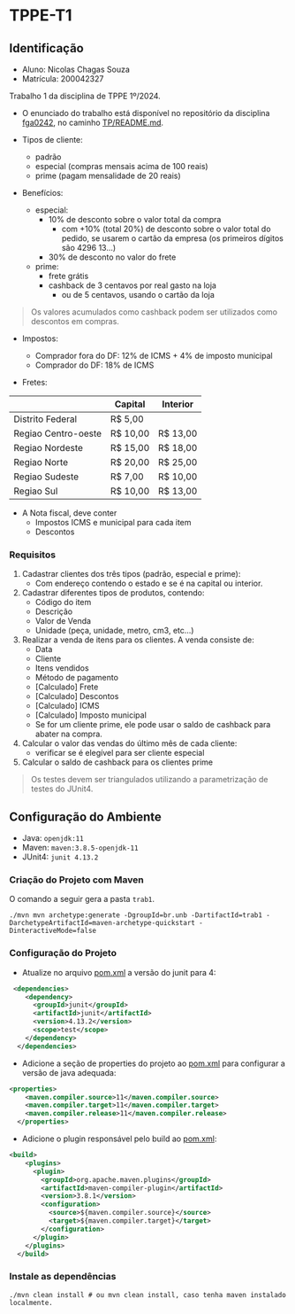 # TPPE-T1

## Identificação 

- Aluno: Nicolas Chagas Souza 
- Matrícula: 200042327

Trabalho 1 da disciplina de TPPE 1º/2024.

- O enunciado do trabalho está disponível no repositório da disciplina [fga0242](https://github.com/andrelanna/fga0242), no caminho [TP/README.md](https://github.com/andrelanna/fga0242/blob/master/TP/README.md).

- Tipos de cliente: 
    - padrão
    - especial (compras mensais acima de 100 reais)
    - prime (pagam mensalidade de 20 reais)

- Benefícios:
    - especial: 
        - 10% de desconto sobre o valor total da compra
            - com +10% (total 20%) de desconto sobre o valor total do pedido, se usarem o cartão da empresa (os primeiros dígitos são 4296 13...)
        - 30% de desconto no valor do frete
    - prime:
        - frete grátis
        - cashback de 3 centavos por real gasto na loja
            - ou de 5 centavos, usando o cartão da loja

> Os valores acumulados como cashback podem ser utilizados como descontos em compras.

- Impostos:
    - Comprador fora do DF: 12% de ICMS + 4% de imposto municipal
    - Comprador do DF: 18% de ICMS 

- Fretes:

|                   | Capital  | Interior | 
|-------------------|----------|----------|
|Distrito Federal   | R$  5,00 |          |
|Regiao Centro-oeste| R$ 10,00 | R$ 13,00 |
|Regiao Nordeste    | R$ 15,00 | R$ 18,00 |
|Regiao Norte       | R$ 20,00 | R$ 25,00 |
|Regiao Sudeste     | R$  7,00 | R$ 10,00 |
|Regiao Sul         | R$ 10,00 | R$ 13,00 |

- A Nota fiscal, deve conter
    - Impostos ICMS e municipal para cada item
    - Descontos

### Requisitos 

1. Cadastrar clientes dos três tipos (padrão, especial e prime):
    - Com endereço contendo o estado e se é na capital ou interior. 
2. Cadastrar diferentes tipos de produtos, contendo:
    - Código do item
    - Descrição 
    - Valor de Venda
    - Unidade (peça, unidade, metro, cm3, etc...)
3. Realizar a venda de itens para os clientes. A venda consiste de:
    - Data
    - Cliente
    - Itens vendidos
    - Método de pagamento
    - [Calculado] Frete
    - [Calculado] Descontos
    - [Calculado] ICMS
    - [Calculado] Imposto municipal
    - Se for um cliente prime, ele pode usar o saldo de cashback para abater na compra.
4. Calcular o valor das vendas do último mês de cada cliente:
    - verificar se é elegível para ser cliente especial
5. Calcular o saldo de cashback para os clientes prime 

> Os testes devem ser triangulados utilizando a parametrização de testes do JUnit4. 



## Configuração do Ambiente

- Java: `openjdk:11` 
- Maven: `maven:3.8.5-openjdk-11`
- JUnit4: `junit 4.13.2`

### Criação do Projeto com Maven

O comando a seguir gera a pasta `trab1`.

```shell
./mvn mvn archetype:generate -DgroupId=br.unb -DartifactId=trab1 -DarchetypeArtifactId=maven-archetype-quickstart -DinteractiveMode=false
```
### Configuração do Projeto

- Atualize no arquivo [pom.xml](./trab1/pom.xml) a versão do junit para 4:

```xml
 <dependencies>
    <dependency>
      <groupId>junit</groupId>
      <artifactId>junit</artifactId>
      <version>4.13.2</version>
      <scope>test</scope>
    </dependency>
  </dependencies>
```
- Adicione a seção de properties do projeto ao [pom.xml](./trab1/pom.xml) para configurar a versão de java adequada:

```xml
<properties>
    <maven.compiler.source>11</maven.compiler.source>
    <maven.compiler.target>11</maven.compiler.target>
    <maven.compiler.release>11</maven.compiler.release>
  </properties>
```

- Adicione o plugin responsável pelo build ao [pom.xml](./trab1/pom.xml):

```xml
<build>
    <plugins>
      <plugin>
        <groupId>org.apache.maven.plugins</groupId>
        <artifactId>maven-compiler-plugin</artifactId>
        <version>3.8.1</version>
        <configuration>
          <source>${maven.compiler.source}</source>
          <target>${maven.compiler.target}</target>
        </configuration>
      </plugin>
    </plugins>
  </build>
```
### Instale as dependências 

```shell
./mvn clean install # ou mvn clean install, caso tenha maven instalado localmente.
```

